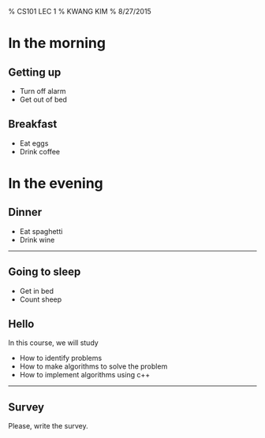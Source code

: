% CS101 LEC 1
% KWANG KIM
% 8/27/2015

# In the morning

## Getting up

- Turn off alarm
- Get out of bed

## Breakfast

- Eat eggs
- Drink coffee

# In the evening

## Dinner

- Eat spaghetti
- Drink wine

------------------


## Going to sleep

- Get in bed
- Count sheep
 

## Hello

In this course, we will study

- How to identify problems
- How to make algorithms to solve the problem
- How to implement algorithms using c++

--------

## Survey

Please, write the survey.


